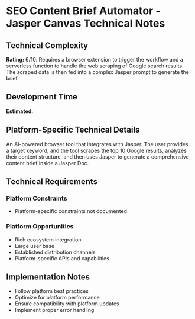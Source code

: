 # SEO Content Brief Automator - Jasper Canvas Technical Notes

## Technical Complexity
**Rating:** 6/10. Requires a browser extension to trigger the workflow and a serverless function to handle the web scraping of Google search results. The scraped data is then fed into a complex Jasper prompt to generate the brief.

## Development Time
**Estimated:** 

## Platform-Specific Technical Details
An AI-powered browser tool that integrates with Jasper. The user provides a target keyword, and the tool scrapes the top 10 Google results, analyzes their content structure, and then uses Jasper to generate a comprehensive content brief inside a Jasper Doc.

## Technical Requirements

### Platform Constraints
- Platform-specific constraints not documented

### Platform Opportunities
- Rich ecosystem integration
- Large user base
- Established distribution channels
- Platform-specific APIs and capabilities

## Implementation Notes
- Follow platform best practices
- Optimize for platform performance
- Ensure compatibility with platform updates
- Implement proper error handling
